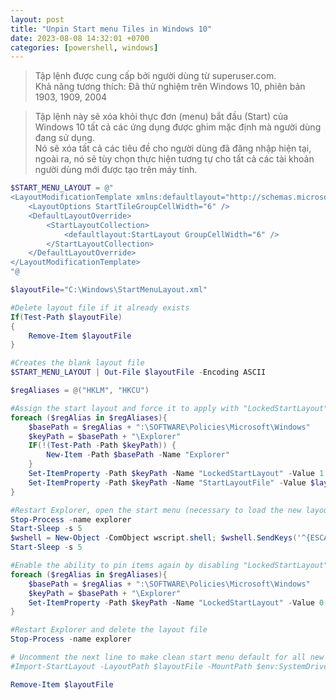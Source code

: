 ```yaml
---
layout: post
title: "Unpin Start menu Tiles in Windows 10"
date: 2023-08-08 14:32:01 +0700
categories: [powershell, windows]
---
```


> Tập lệnh được cung cấp bởi người dùng từ superuser.com.  
Khả năng tương thích: Đã thử nghiệm trên Windows 10, phiên bản 1903, 1909, 2004

> Tập lệnh này sẽ xóa khỏi thực đơn (menu) bắt đầu (Start) của Windows 10 tất cả các ứng dụng được ghim mặc định mà người dùng đang sử dụng.  
Nó sẽ xóa tất cả các tiêu đề cho người dùng đã đăng nhập hiện tại, ngoài ra, nó sẽ tùy chọn thực hiện tương tự cho tất cả các tài khoản người dùng mới được tạo trên máy tính.

```powershell
$START_MENU_LAYOUT = @"
<LayoutModificationTemplate xmlns:defaultlayout="http://schemas.microsoft.com/Start/2014/FullDefaultLayout" xmlns:start="http://schemas.microsoft.com/Start/2014/StartLayout" Version="1" xmlns:taskbar="http://schemas.microsoft.com/Start/2014/TaskbarLayout" xmlns="http://schemas.microsoft.com/Start/2014/LayoutModification">
    <LayoutOptions StartTileGroupCellWidth="6" />
    <DefaultLayoutOverride>
        <StartLayoutCollection>
            <defaultlayout:StartLayout GroupCellWidth="6" />
        </StartLayoutCollection>
    </DefaultLayoutOverride>
</LayoutModificationTemplate>
"@

$layoutFile="C:\Windows\StartMenuLayout.xml"

#Delete layout file if it already exists
If(Test-Path $layoutFile)
{
    Remove-Item $layoutFile
}

#Creates the blank layout file
$START_MENU_LAYOUT | Out-File $layoutFile -Encoding ASCII

$regAliases = @("HKLM", "HKCU")

#Assign the start layout and force it to apply with "LockedStartLayout" at both the machine and user level
foreach ($regAlias in $regAliases){
    $basePath = $regAlias + ":\SOFTWARE\Policies\Microsoft\Windows"
    $keyPath = $basePath + "\Explorer" 
    IF(!(Test-Path -Path $keyPath)) { 
        New-Item -Path $basePath -Name "Explorer"
    }
    Set-ItemProperty -Path $keyPath -Name "LockedStartLayout" -Value 1
    Set-ItemProperty -Path $keyPath -Name "StartLayoutFile" -Value $layoutFile
}

#Restart Explorer, open the start menu (necessary to load the new layout), and give it a few seconds to process
Stop-Process -name explorer
Start-Sleep -s 5
$wshell = New-Object -ComObject wscript.shell; $wshell.SendKeys('^{ESCAPE}')
Start-Sleep -s 5

#Enable the ability to pin items again by disabling "LockedStartLayout"
foreach ($regAlias in $regAliases){
    $basePath = $regAlias + ":\SOFTWARE\Policies\Microsoft\Windows"
    $keyPath = $basePath + "\Explorer" 
    Set-ItemProperty -Path $keyPath -Name "LockedStartLayout" -Value 0
}

#Restart Explorer and delete the layout file
Stop-Process -name explorer

# Uncomment the next line to make clean start menu default for all new users
#Import-StartLayout -LayoutPath $layoutFile -MountPath $env:SystemDrive\

Remove-Item $layoutFile
```
